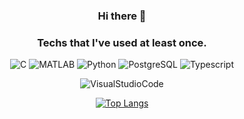 <div align="center">
  
### Hi there 👋

### Techs that I've used at least once.

<!-- https://simpleicons.org/ -->
![C](https://img.shields.io/badge/C-00599C?style=for-the-badge&logo=c&logoColor=white)
![MATLAB](https://img.shields.io/badge/MATLAB-E34F26?style=for-the-badge&logo=matlab&logoColor=white)
![Python](https://img.shields.io/badge/Python-14354C?style=for-the-badge&logo=python&logoColor=white)
![PostgreSQL](https://img.shields.io/badge/PostgreSQL-316192?style=for-the-badge&logo=postgresql&logoColor=white)
![Typescript](https://img.shields.io/badge/typescript-3178C6?style=for-the-badge&logo=typescript&logoColor=white)

![VisualStudioCode](https://img.shields.io/badge/Visual_Studio_Code-0078D4?style=for-the-badge&logo=visual%20studio%20code&logoColor=white)

<!--
![R](https://img.shields.io/badge/R-276DC3?style=for-the-badge&logo=r&logoColor=white)

![django](https://img.shields.io/badge/django-092E20?style=for-the-badge&logo=django&logoColor=white)
![flask](https://img.shields.io/badge/flask-000000?style=for-the-badge&logo=flask&logoColor=white)

![Scikit-learn](https://img.shields.io/badge/scikitlearn-F7931E?style=for-the-badge&logo=scikitlearn&logoColor=white)
![Tensorflow](https://img.shields.io/badge/TensorFlow-FF6F00?style=for-the-badge&logo=TensorFlow&logoColor=white)
![Pytorch](https://img.shields.io/badge/PyTorch-EE4C2C?style=for-the-badge&logo=PyTorch&logoColor=white)

![babylondotjs](https://img.shields.io/badge/babylondotjs-BB464B?style=for-the-badge&logo=babylondotjs&logoColor=white)
![threedotjs](https://img.shields.io/badge/threedotjs-000000?style=for-the-badge&logo=threedotjs&logoColor=white)

![PyCharm](https://img.shields.io/badge/PyCharm-000000.svg?&style=for-the-badge&logo=PyCharm&logoColor=white)
![VisualStudio](https://img.shields.io/badge/Visual_Studio-5C2D91?style=for-the-badge&logo=visual%20studio&logoColor=white)
<img src="https://img.shields.io/badge/C-A8B9CC?style=flat-square&logo=C&logoColor=white"/></a>
<img src="https://img.shields.io/badge/Python-3776AB?style=flat-square&logo=Python&logoColor=white"/></a>
<img src="https://img.shields.io/badge/R-276DC3?style=flat-square&logo=R&logoColor=white"/></a>
<img src="https://img.shields.io/badge/MATLAB-006CA7?style=flat-square&logo=MATLAB&logoColor=white"/></a>
<img src="https://img.shields.io/badge/Modelica-EF2D5E?style=flat-square&logo=Modelica&logoColor=white"/></a>

<img src="https://img.shields.io/badge/scikitlearn-F7931E?style=flat-square&logo=scikitlearn&logoColor=white"/></a>
<img src="https://img.shields.io/badge/TensorFlow-FF6F00?style=flat-square&logo=TensorFlow&logoColor=white"/></a>
 <img src="https://img.shields.io/badge/PyTorch-EE4C2C?style=flat-square&logo=PyTorch&logoColor=white"/></a>
<img src="https://img.shields.io/badge/OpenCV-5C3EE8?style=flat-square&logo=OpenCV&logoColor=white"/></a> -->

<!-- <img src="https://img.shields.io/badge/Windows-0078D6?style=flat-square&logo=Windows&logoColor=white"/></a>
<img src="https://img.shields.io/badge/macOS-000000?style=flat-square&logo=macOS&logoColor=white"/></a>
<img src="https://img.shields.io/badge/Ubuntu-E95420?style=flat-square&logo=Ubuntu&logoColor=white"/></a> -->

<!-- <img src="https://img.shields.io/badge/Visual Studio Code-007ACC?style=flat-square&logo=VisualStudioCode&logoColor=white"/></a> -->

[![Top Langs](https://github-readme-stats.vercel.app/api/top-langs/?username=kobong8&layout=compact&langs_count=6&hide=jupyter%20notebook&theme=radical)](https://github.com/kobong8/github-readme-stats)

<!-- ![Top Langs](https://github-readme-stats.vercel.app/api/top-langs/?username=ko-bong&layout=compact&theme=radical) -->

<!-- [![ko-bong's github stats](https://github-readme-stats.vercel.app/api?username=ko-bong)](https://github.com/ko-bong/github-readme-stats) -->

</div>

<!--
**ko-bong/ko-bong** is a ✨ _special_ ✨ repository because its `README.md` (this file) appears on your GitHub profile.

Here are some ideas to get you started:

- 🔭 I’m currently working on ...
- 🌱 I’m currently learning ...
- 👯 I’m looking to collaborate on ...
- 🤔 I’m looking for help with ...
- 💬 Ask me about ...
- 📫 How to reach me: ...
- 😄 Pronouns: ...
- ⚡ Fun fact: ...
-->
